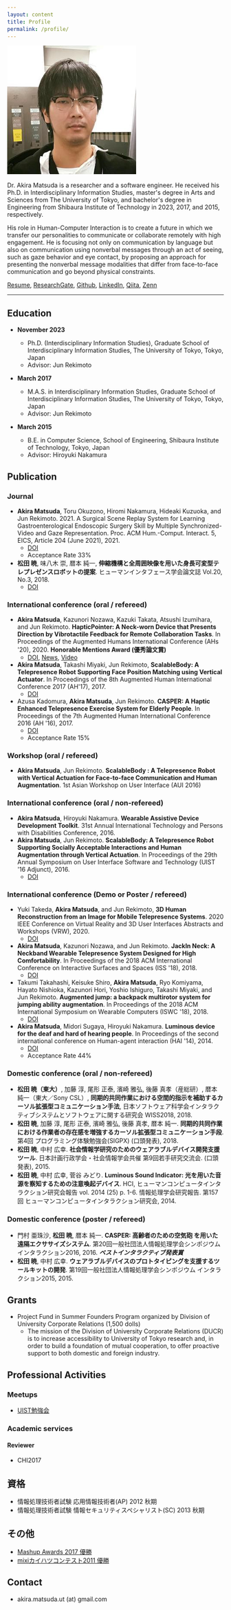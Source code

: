 ```yaml
---
layout: content
title: Profile
permalink: /profile/
---
```


![](../assets/akira2.jpg)

Dr. Akira Matsuda is a researcher and a software engineer.
He received his Ph.D. in Interdisciplinary Information Studies, master's degree in Arts and Sciences from The University of Tokyo, and bachelor's degree in Engineering from Shibaura Institute of Technology in 2023, 2017, and 2015, respectively.

His role in Human-Computer Interaction is to create a future in which we transfer our personalities to communicate or collaborate remotely with high engagement.
He is focusing not only on communication by language but also on communication using nonverbal messages through an act of seeing, such as gaze behavior and eye contact, by proposing an approach for presenting the nonverbal message modalities that differ from face-to-face communication and go beyond physical constraints.

[Resume](../assets/akira_matsuda.pdf), [ResearchGate](https://www.researchgate.net/profile/Akira_Matsuda5), [Github](https://github.com/0x0c), [LinkedIn](https://www.linkedin.com/in/akira-matsuda-425181140/), [Qiita](https://qiita.com/0x0c@github), [Zenn](https://zenn.dev/0x0c)

<div class="github-card" data-github="0x0c" data-width="100%" data-height="150" data-theme="default"></div>
<script src="//cdn.jsdelivr.net/github-cards/latest/widget.js"></script>

----

## Education

- **November 2023**
  - Ph.D. (Interdisciplinary Information Studies), Graduate School of Interdisciplinary Information Studies, The University of Tokyo, Tokyo, Japan
  - Advisor: Jun Rekimoto

- **March 2017**
  - M.A.S. in Interdisciplinary Information Studies, Graduate School of Interdisciplinary Information Studies, The University of Tokyo, Tokyo, Japan
  - Advisor: Jun Rekimoto

- **March 2015**
  - B.E. in Computer Science, School of Engineering, Shibaura Institute of Technology, Tokyo, Japan
  - Advisor: Hiroyuki Nakamura

## Publication

### Journal
- **Akira Matsuda**, Toru Okuzono, Hiromi Nakamura, Hideaki Kuzuoka, and Jun Rekimoto. 2021. A Surgical Scene Replay System for Learning Gastroenterological Endoscopic Surgery Skill by Multiple Synchronized-Video and Gaze Representation. Proc. ACM Hum.-Comput. Interact. 5, EICS, Article 204 (June 2021), 2021.
  - [DOI](https://doi.org/10.1145/3461726)
  - Acceptance Rate 33%
- **松田 暁**, 味八木 崇, 暦本 純一, **伸縮機構と全周囲映像を用いた身長可変型テレプレゼンスロボットの提案**. ヒューマンインタフェース学会論文誌 Vol.20, No.3, 2018.
  - [DOI](https://doi.org/10.11184/his.20.3_289)

### International conference (oral / refereed)
- **Akira Matsuda**, Kazunori Nozawa, Kazuki Takata, Atsushi Izumihara, and Jun Rekimoto. **HapticPointer: A Neck-worn Device that Presents Direction by Vibrotactile Feedback for Remote Collaboration Tasks**. In Proceedings of the Augmented Humans International Conference (AHs '20), 2020. **Honorable Mentions Award (優秀論文賞)**
  - [DOI](https://doi.org/10.1145/3384657.3384777), [News](https://www.sonycsl.co.jp/news/10443/), [Video](https://www.youtube.com/watch?v=l0S0LTVj5h0&t=268s)
- **Akira Matsuda**, Takashi Miyaki, Jun Rekimoto, **ScalableBody: A Telepresence Robot Supporting Face Position Matching using Vertical Actuator**. In Proceedings of the 8th Augmented Human International Conference 2017 (AH'17), 2017.
  - [DOI](https://dl.acm.org/citation.cfm?id=3041182)
- Azusa Kadomura, **Akira Matsuda**, Jun Rekimoto. **CASPER: A Haptic Enhanced Telepresence Exercise System for Elderly People**. In Proceedings of the 7th Augmented Human International Conference 2016 (AH '16), 2017.
  - [DOI](http://dx.doi.org/10.1145/2875194.2875197)
  - Acceptance Rate 15%

### Workshop (oral / refereed)
- **Akira Matsuda**, Jun Rekimoto. **ScalableBody : A Telepresence Robot with Vertical Actuation for Face-to-face Communication and Human Augmentation**. 1st Asian Workshop on User Interface (AUI 2016)

### International conference (oral / non-refereed)
- **Akira Matsuda**, Hiroyuki Nakamura. **Wearable Assistive Device Development Toolkit**. 31st Annual International Technology and Persons with Disabilities Conference, 2016.
- **Akira Matsuda**, Jun Rekimoto. **ScalableBody: A Telepresence Robot Supporting Socially Acceptable Interactions and Human Augmentation through Vertical Actuation**. In Proceedings of the 29th Annual Symposium on User Interface Software and Technology (UIST '16 Adjunct), 2016.
  - [DOI](http://dx.doi.org/10.1145/2984751.2985718)

### International conference (Demo or Poster / refereed)
- Yuki Takeda, **Akira Matsuda**, and Jun Rekimoto, **3D Human Reconstruction from an Image for Mobile Telepresence Systems**. 2020 IEEE Conference on Virtual Reality and 3D User Interfaces Abstracts and Workshops (VRW), 2020.
  - [DOI](https://doi.org/10.1109/VRW50115.2020.00237)
- **Akira Matsuda**, Kazunori Nozawa, and Jun Rekimoto. **JackIn Neck: A Neckband Wearable Telepresence System Designed for High Comfortability**. In Proceedings of the 2018 ACM International Conference on Interactive Surfaces and Spaces (ISS '18), 2018.
  - [DOI](https://doi.org/10.1145/3279778.3279917)
- Takumi Takahashi, Keisuke Shiro, **Akira Matsuda**, Ryo Komiyama, Hayato Nishioka, Kazunori Hori, Yoshio Ishiguro, Takashi Miyaki, and Jun Rekimoto. **Augmented jump: a backpack multirotor system for jumping ability augmentation**. In Proceedings of the 2018 ACM International Symposium on Wearable Computers (ISWC '18), 2018.
  - [DOI](https://doi.org/10.1145/3267242.3267270)
- **Akira Matsuda**, Midori Sugaya, Hiroyuki Nakamura. **Luminous device for the deaf and hard of hearing people**. In Proceedings of the second international conference on Human-agent interaction (HAI '14), 2014.
  - [DOI](http://doi.acm.org/10.1145/2658861.2658922)
  - Acceptance Rate 44%

### Domestic conference (oral / non-refereed)
- **松田 暁（東大）**, 加藤 淳, 尾形 正泰, 濱崎 雅弘, 後藤 真孝（産総研）, 暦本 純一（東大／Sony CSL）, **同期的共同作業における空間的指示を補助するカーソル拡張型コミュニケーション手法**, 日本ソフトウェア科学会インタラクティブシステムとソフトウェアに関する研究会 WISS2018, 2018.
- **松田 暁**, 加藤 淳, 尾形 正泰, 濱崎 雅弘, 後藤 真孝, 暦本 純一. **同期的共同作業における作業者の存在感を増強するカーソル拡張型コミュニケーション手段**. 第4回 プログラミング体験勉強会(SIGPX) (口頭発表), 2018.
- **松田 暁**, 中村 広幸. **社会情報学研究のためのウェアラブルデバイス開発支援ツール**. 日本計画行政学会・社会情報学会共催 第9回若手研究交流会. (口頭発表), 2015.
- **松田 暁**, 中村 広幸, 菅谷 みどり. **Luminous Sound Indicator: 光を用いた音源を察知するための注意喚起デバイス**. HCI, ヒューマンコンピュータインタラクション研究会報告 vol. 2014 (25) p. 1-6. 情報処理学会研究報告. 第157回 ヒューマンコンピュータインタラクション研究会, 2014.

### Domestic conference (poster / refereed)
- 門村 亜珠沙, **松田 暁**, 暦本 純一. **CASPER: 高齢者のための空気砲 を用いた遠隔エクササイズシステム**. 第20回一般社団法人情報処理学会シンポジウム インタラクション2016, 2016. ***ベストインタラクティブ発表賞***
- **松田 暁**, 中村 広幸. **ウェアラブルデバイスのプロトタイピングを支援するツールキットの開発**. 第19回一般社団法人情報処理学会シンポジウム インタラクション2015, 2015.

## Grants
- Project Fund in Summer Founders Program organized by Division of University Corporate Relations (1,500 dolls)
  - The mission of the Division of University Corporate Relations (DUCR) is to increase accessibility to University of Tokyo research and, in order to build a foundation of mutual cooperation, to offer proactive support to both domestic and foreign industry.

## Professional Activities
### Meetups
- [UIST勉強会](http://uistudy.tokyo)

### Academic services
#### Reviewer
- CHI2017

## 資格
- 情報処理技術者試験 応用情報技術者(AP) 2012 秋期
- 情報処理技術者試験 情報セキュリティスペシャリスト(SC) 2013 秋期

## その他
- [Mashup Awards 2017 優勝](https://hacklog.jp/works/52199)
- [mixiカイハツコンテスト2011 優勝](http://everevo.com/event/492)

## Contact

- akira.matsuda.ut (at) gmail.com

